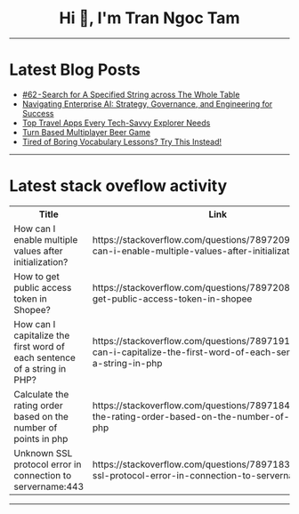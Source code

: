 <h1 align="center">Hi 👋, I'm Tran Ngoc Tam</h1>

---

# Latest Blog Posts 
<!-- BLOG-POST-LIST:START -->
- [#62 - Search for A Specified String across The Whole Table](https://dev.to/judith677/62-search-for-a-specified-string-across-the-whole-table-2a7c)
- [Navigating Enterprise AI: Strategy, Governance, and Engineering for Success](https://dev.to/buzzgk/navigating-enterprise-ai-strategy-governance-and-engineering-for-success-2cag)
- [Top Travel Apps Every Tech-Savvy Explorer Needs](https://dev.to/sachinsharma09/top-travel-apps-every-tech-savvy-explorer-needs-gbk)
- [Turn Based Multiplayer Beer Game](https://dev.to/lazypro/turn-based-multiplayer-beer-game-3n5k)
- [Tired of Boring Vocabulary Lessons? Try This Instead!](https://dev.to/mammadyahyayev/tired-of-boring-vocabulary-lessons-try-this-instead-nbl)
<!-- BLOG-POST-LIST:END -->

---

# Latest stack oveflow activity
<table>
  <tr><th>Title</th><th>Link</th></tr>
  <!-- STACKOVERFLOW:START --><tr><td>How can I enable multiple values after initialization?</td><td>https://stackoverflow.com/questions/78972094/how-can-i-enable-multiple-values-after-initialization</td></tr><tr><td>How to get public access token in Shopee?</td><td>https://stackoverflow.com/questions/78972089/how-to-get-public-access-token-in-shopee</td></tr><tr><td>How can I capitalize the first word of each sentence of a string in PHP?</td><td>https://stackoverflow.com/questions/78971918/how-can-i-capitalize-the-first-word-of-each-sentence-of-a-string-in-php</td></tr><tr><td>Calculate the rating order based on the number of points in php</td><td>https://stackoverflow.com/questions/78971842/calculate-the-rating-order-based-on-the-number-of-points-in-php</td></tr><tr><td>Unknown SSL protocol error in connection to servername:443</td><td>https://stackoverflow.com/questions/78971835/unknown-ssl-protocol-error-in-connection-to-servername443</td></tr><!-- STACKOVERFLOW:END -->
</table>

---


